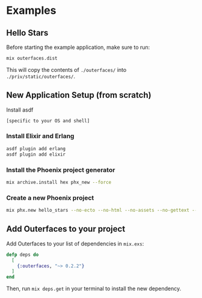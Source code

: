 # Examples

## Hello Stars

Before starting the example application, make sure to run:

```bash
mix outerfaces.dist
```

This will copy the contents of `./outerfaces/` into `./priv/static/outerfaces/`.


## New Application Setup (from scratch)

Install asdf

```bash
[specific to your OS and shell]
```

### Install Elixir and Erlang

```bash
asdf plugin add erlang
asdf plugin add elixir
```

### Install the Phoenix project generator

```bash
mix archive.install hex phx_new --force
```

### Create a new Phoenix project

```bash
mix phx.new hello_stars --no-ecto --no-html --no-assets --no-gettext --no-live --no-mailer
```

## Add Outerfaces to your project

Add Outerfaces to your list of dependencies in `mix.exs`:

```elixir
defp deps do
  [
    {:outerfaces, "~> 0.2.2"}
  ]
end
```

Then, run `mix deps.get` in your terminal to install the new dependency.